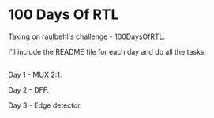 # 100 Days Of RTL
 Taking on raulbehl's challenge - [100DaysOfRTL](https://github.com/raulbehl/100DaysOfRTL).
 
 I'll include the README file for each day and do all the tasks.

##

Day 1 - MUX 2:1.

Day 2 - DFF.

Day 3 - Edge detector.
